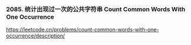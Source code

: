 ### 2085. 统计出现过一次的公共字符串 Count Common Words With One Occurrence
https://leetcode.cn/problems/count-common-words-with-one-occurrence/description/
